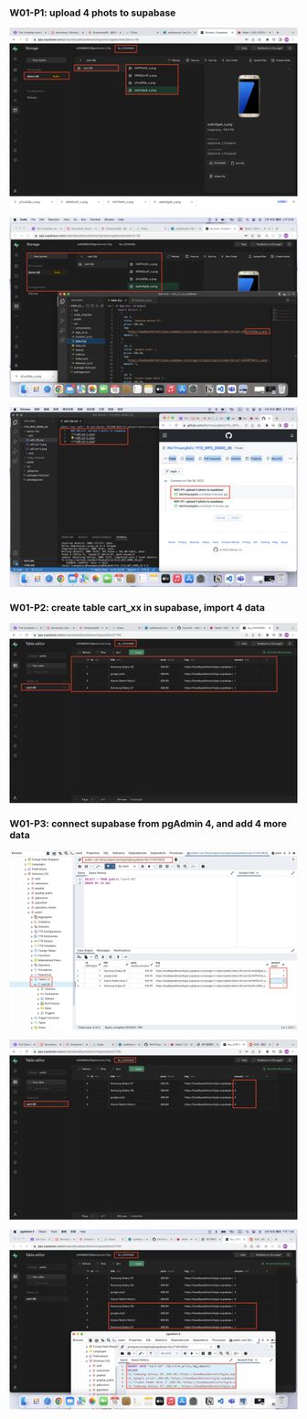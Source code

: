 ### W01-P1: upload 4 phots to supabase
![](w01-p1-1.png)

![](w01-p1-2.png)

![](w01-p1-3.png)

### W01-P2: create table cart_xx in supabase, import 4 data
![](w01-p2.png)

### W01-P3: connect supabase from pgAdmin 4, and add 4 more data
![](w01-p3-1.png)
 
![](w01-p3-2.png)
 
![](w01-p3-3.png)